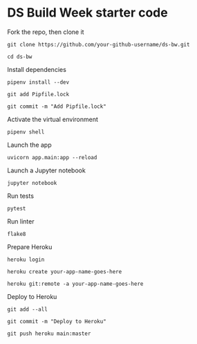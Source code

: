 # DS Build Week starter code

Fork the repo, then clone it
```
git clone https://github.com/your-github-username/ds-bw.git

cd ds-bw
```

Install dependencies
```
pipenv install --dev

git add Pipfile.lock

git commit -m "Add Pipfile.lock"
```

Activate the virtual environment
```
pipenv shell
```

Launch the app
```
uvicorn app.main:app --reload
```

Launch a Jupyter notebook
```
jupyter notebook
```

Run tests
```
pytest
```

Run linter
```
flake8
```

Prepare Heroku
```
heroku login

heroku create your-app-name-goes-here

heroku git:remote -a your-app-name-goes-here
```

Deploy to Heroku
```
git add --all

git commit -m "Deploy to Heroku"

git push heroku main:master
```

